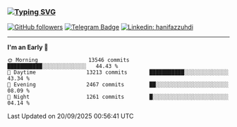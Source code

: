 ### [![Typing SVG](https://readme-typing-svg.herokuapp.com?font=lato&size=22&lines=Hi+There+👋)](https://git.io/typing-svg) 

[![GitHub followers](https://img.shields.io/github/followers/hanifazzuhdi?label=Follow&style=social)](https://github.com/hanifazzuhdi/?tab=follow) 
[![Telegram Badge](https://img.shields.io/badge/-hanif0198-blue?style=social&logo=telegram&link=https://www.t.me/hanif0198/)](https://www.t.me/hanif0198/) 
[![Linkedin: hanifazzuhdi](https://img.shields.io/badge/-hanifazzuhdi-blue?style=flat-square&logo=Linkedin&logoColor=white&link=https://www.linkedin.com/in/hanif-az-zuhdi-69688019b/)](https://www.linkedin.com/in/hanif-az-zuhdi-69688019b/) 

<hr/>

<!--START_SECTION:waka-->
**I'm an Early 🐤** 

```text
🌞 Morning                13546 commits       ███████████░░░░░░░░░░░░░░   44.43 % 
🌆 Daytime                13213 commits       ███████████░░░░░░░░░░░░░░   43.34 % 
🌃 Evening                2467 commits        ██░░░░░░░░░░░░░░░░░░░░░░░   08.09 % 
🌙 Night                  1261 commits        █░░░░░░░░░░░░░░░░░░░░░░░░   04.14 % 
```



 Last Updated on 20/09/2025 00:56:41 UTC
<!--END_SECTION:waka-->
